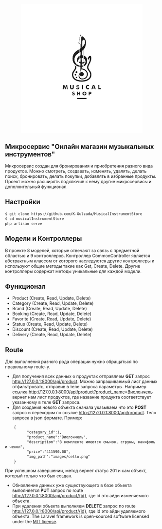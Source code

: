 <p align="center">
<a href="https://laravel.com" target="_blank">
<img src="public/images/logo.png" width="400">
</a>
</p>

## Микросервис "Oнлайн магазин музыкальных инструментов"

Микросервис создан для бронирования и приобретения разного вида продуктов. 
Можно смотреть, создавать, изменять, удалять, делать поиск, бронировать, делать покупки, добавлять в избранные продукты. 
Проект можно расширять подключив к нему другие микросервисы и дополнительный функционал.

## Настройки
```
$ git clone https://github.com/K-Gulzada/MusicalInstrumentStore
$ cd musicalInstrumentStore
php artisan serve
```

## Модели и Контроллеры
В проекте 8 моделей, которые отвечают за связь с предметной областью и 9 контроллеров. Контроллер CommonController является абстрактным классом от которого наследуются другие контроллеры и используют общие методы такие как Get, Create, Delete.
Другие контроллеры содержат методы уникальные для каждой модели.

## Функционал
- Product (Create, Read, Update, Delete)
- Category (Create, Read, Update, Delete)
- Brand (Create, Read, Update, Delete)
- Booking (Create, Read, Update, Delete)
- Favorite (Create, Read, Update, Delete)
- Status (Create, Read, Update, Delete)
- Discount (Create, Read, Update, Delete)
- Delivery (Create, Read, Update, Delete)

## Route
Для выполнения разного рода операции нужно обращаться по правильному route-у. 
- Для получения всех данных о продуктах отправляем **GET** запрос http://127.0.0.1:8000/api/product.
Можно запрашиваемый лист данных отфильтровать, отправив в теле запроса параметры. 
Например ссылка http://127.0.0.1:8000/api/product?product_name=Виолончель вернет нам лист продуктов, 
где название продукта соответствует указанному в теле **GET** запроса.
- Для создания нового объекта сначала указываем что это **POST** запрос и переходим по ссылке http://127.0.0.1:8000/api/product. Тело запроса в json формате. 
Пример:
``` 
    {
          "category_id":1,
          "product_name":"Виолончель",
          "description":"В комплекте имеются смычок, струны, канифоль и чехол",
          "price":"411590.00",
          "img_path":"images/cello.png"    
    }
  ```


При успешном завершении, метод вернет статус 201 и сам объект, который только что был создан.
- Обновление данных уже существующего в базе объекта выполняется **PUT** запрос 
по route http://127.0.0.1:8000/api/product/{id}, где id это айди изменяемого объекта.
- При удалении объекта выполняем **DELETE** запрос по route http://127.0.0.1:8000/api/product/{id}, 
где id это айди удаляемого объекта.
The Laravel framework is open-sourced software licensed under the [MIT license](https://opensource.org/licenses/MIT).
